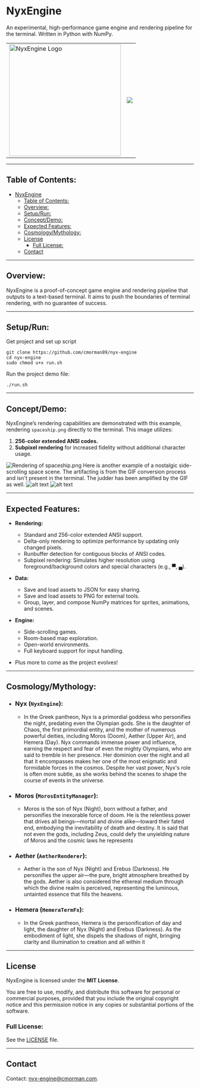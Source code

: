# NyxEngine
An experimental, high-performance game engine and rendering pipeline for the terminal. Written in Python with NumPy.

<table border="0">
  <tr>
    <td>
      <img src="https://github.com/user-attachments/assets/e855c330-f7e9-4021-9a5c-5c03b3cbc759" height="300px" alt="NyxEngine Logo">
    </td>
    <td>
      <img src="stars.gif">
    </td>
  </tr>
</table>

---

## Table of Contents:
- [NyxEngine](#nyxengine)
  - [Table of Contents:](#table-of-contents)
  - [Overview:](#overview)
  - [Setup/Run:](#setuprun)
  - [Concept/Demo:](#conceptdemo)
  - [Expected Features:](#expected-features)
  - [Cosmology/Mythology:](#cosmologymythology)
  - [License](#license)
    - [Full License:](#full-license)
  - [Contact](#contact)

---

## Overview:
NyxEngine is a proof-of-concept game engine and rendering pipeline that outputs to a text-based terminal. It aims to push the boundaries of terminal rendering, with no guarantee of success.

---

## Setup/Run:

Get project and set up script
```cli
git clone https://github.com/cmorman89/nyx-engine
cd nyx-engine
sudo chmod u+x run.sh
```

Run the project demo file:
```cli
./run.sh
```

---

## Concept/Demo:
NyxEngine’s rendering capabilities are demonstrated with this example, rendering `spaceship.png` directly to the terminal. This image utilizes:
1. **256-color extended ANSI codes.**
2. **Subpixel rendering** for increased fidelity without additional character usage.

![Rendering of spaceship.png](https://github.com/user-attachments/assets/c6d36b0d-2fbe-4a08-ba9a-6fd98db5e6ce)
Here is another example of a nostalgic side-scrolling space scene. The artifacting is from the GIF
conversion process and isn't present in the terminal. The judder has been amplified by the GIF as
well.
![alt text](image.png)
![alt text](stars.gif)

---

## Expected Features:
- **Rendering:**
  - Standard and 256-color extended ANSI support.
  - Delta-only rendering to optimize performance by updating only changed pixels.
  - Runbuffer detection for contiguous blocks of ANSI codes.
  - Subpixel rendering: Simulates higher resolution using foreground/background colors and special characters (e.g., ▀, ▄).

- **Data:**
  - Save and load assets to JSON for easy sharing.
  - Save and load assets to PNG for external tools.
  - Group, layer, and compose NumPy matrices for sprites, animations, and scenes.

- **Engine:**
  - Side-scrolling games.
  - Room-based map exploration.
  - Open-world environments.
  - Full keyboard support for input handling.

- Plus more to come as the project evolves!

---

## Cosmology/Mythology:

- ### Nyx (`NyxEngine`):
  - In the Greek pantheon, Nyx is a primordial goddess who personifies the night, predating even the
    Olympian gods. She is the daughter of Chaos, the first primordial entity, and the mother of
    numerous powerful deities, including Moros (Doom), Aether (Upper Air), and Hemera (Day). Nyx
    commands immense power and influence, earning the respect and fear of even the mighty Olympians,
    who are said to tremble in her presence. Her dominion over the night and all that it encompasses
    makes her one of the most enigmatic and formidable forces in the cosmos. Despite her vast power,
    Nyx's role is often more subtle, as she works behind the scenes to shape the course of events in
    the universe​.

- ### Moros (`MorosEntityManager`):
  - Moros is the son of Nyx (Night), born without a father, and personifies the inexorable force of
    doom. He is the relentless power that drives all beings—mortal and divine alike—toward their
    fated end, embodying the inevitability of death and destiny. It is said that not even the gods,
    including Zeus, could defy the unyielding nature of Moros and the cosmic laws he represents​


- ### Aether (`AetherRenderer`): 
  - Aether is the son of Nyx (Night) and Erebus (Darkness). He personifies the upper air—the pure,
    bright atmosphere breathed by the gods. Aether is also considered the ethereal medium through
    which the divine realm is perceived, representing the luminous, untainted essence that fills the
    heavens.

- ### Hemera (`HemeraTermFx`):
  - In the Greek pantheon, Hemera is the personification of day and light, the daughter of Nyx
    (Night) and Erebus (Darkness). As the embodiment of light, she dispels the shadows of night,
    bringing clarity and illumination to creation and all within it​

---

## License

NyxEngine is licensed under the **MIT License**.

You are free to use, modify, and distribute this software for personal or commercial purposes, provided that you include the original copyright notice and this permission notice in any copies or substantial portions of the software.

### Full License:
See the [LICENSE](LICENSE) file.

---

## Contact
Contact: nyx-engine@cmorman.com.